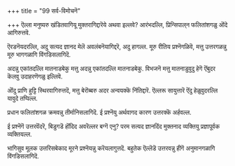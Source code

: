 +++
title = "99 सर्व-विमोचनॆ"

+++
ऎल्ला मनुष्यरु खंडितवागियू मुक्तरागिद्दारॆये अथवा इल्लवे? आरंभदल्लि, प्रिन्सिपाल्‌न फलितांशगळु ऒंदे आगिरुत्तवॆ.

ऎरडनॆयदरल्लि, अदु सत्यद ज्ञानद मेलॆ अवलंबनॆयागिद्दरॆ, अदु हागल्ल. मूरु रीतिय प्रश्नॆगळिवॆ, मत्तु उत्तरगळन्नु मूरु भागगळागि विंगडिसलागिदॆ.

अदन्नु एकांतदल्लि मातनाडबेकु मत्तु अदन्नु एकांतदल्लि मातनाडबेकु. विभजनॆ मत्तु मातनाडुवुदु हेगॆ ऎंबुदर कॆलवु उदाहरणॆगळु इल्लिवॆ.

ऒंदु प्राणि हुट्टि स्थिरवागिरुत्तदॆ, मत्तु बेरॊब्बरु अदर अन्वयक्कॆ निंतिद्दारॆ. ऎल्लरू सायुत्तारॆ ऎंदु हेळुवुदरल्लि यावुदे तप्पिल्ल.

प्रधान फलितांशगळ क्रमवन्नु तीर्मानिसलागिदॆ. ई प्रश्नॆयु अर्थवागद कारण उत्तरक्कॆ अर्हवल्ल.

ई प्रश्नॆगॆ उत्तरवॆंदरॆ, बिडुगडॆ हॊंदिद अवरॆल्लर बग्गॆ एनु? परम सत्यद ज्ञानदिंद मुक्तनाद व्यक्तियु प्रज्ञापूर्वक व्यक्तियल्ल.

भागिसुव मूलक उत्तरिसबेकाद मूरने प्रश्नॆयन्नु करॆयलागुत्तदॆ. बहुतेक ऎल्लॆडॆ उत्तरवन्नु हीगॆ अनुमानगळागि विंगडिसलागिदॆ.

